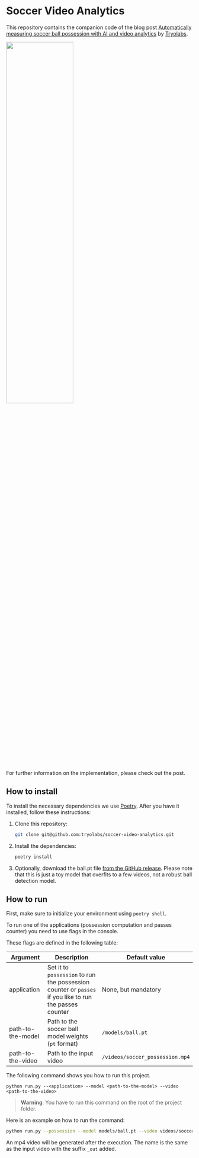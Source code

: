 # Soccer Video Analytics


This repository contains the companion code of the blog post [Automatically measuring soccer ball possession with AI and video analytics](https://tryolabs.com/blog/2022/10/17/measuring-soccer-ball-possession-ai-video-analytics) by [Tryolabs](https://tryolabs.com).

<a href="https://www.youtube.com/watch?v=CWnlGBVaRpQ" target="_blank">
<img src="https://user-images.githubusercontent.com/33181424/193869946-ad7e3973-a28e-4640-8494-bf899d5df3a7.png" width="60%" height="50%">
</a>

For further information on the implementation, please check out the post.

## How to install

To install the necessary dependencies we use [Poetry](https://python-poetry.org/docs). After you have it installed, follow these instructions:

1. Clone this repository:

   ```bash
   git clone git@github.com:tryolabs/soccer-video-analytics.git
   ```

2. Install the dependencies:

   ```bash
   poetry install
   ```

3. Optionally, download the ball.pt file [from the GitHub release](https://github.com/Winner960111/soccer-video-analytics/releases/tag/v0). Please note that this is just a toy model that overfits to a few videos, not a robust ball detection model.

## How to run

First, make sure to initialize your environment using `poetry shell`.

To run one of the applications (possession computation and passes counter) you need to use flags in the console.

These flags are defined in the following table:

| Argument | Description | Default value |
| ----------- | ----------- | ----------- |
| application | Set it to `possession` to run the possession counter or `passes` if you like to run the passes counter | None, but mandatory |
| path-to-the-model | Path to the soccer ball model weights (`pt` format) | `/models/ball.pt` |
| path-to-the-video | Path to the input video | `/videos/soccer_possession.mp4` |

The following command shows you how to run this project.

```
python run.py --<application> --model <path-to-the-model> --video <path-to-the-video>
```

>__Warning__: You have to run this command on the root of the project folder.

Here is an example on how to run the command:
    
```bash
python run.py --possession --model models/ball.pt --video videos/soccer_possession.mp4
```

An mp4 video will be generated after the execution. The name is the same as the input video with the suffix `_out` added.
